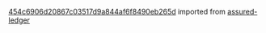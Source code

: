[454c6906d20867c03517d9a844af6f8490eb265d](https://github.com/insolar/assured-ledger/commit/454c6906d20867c03517d9a844af6f8490eb265d) imported from [assured-ledger](https://github.com/insolar/assured-ledger)
